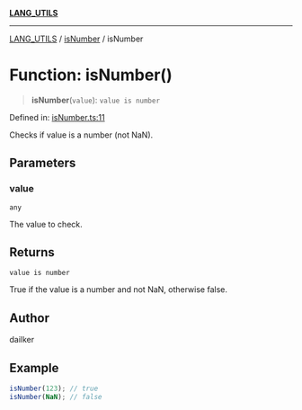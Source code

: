 [**LANG_UTILS**](../../README.md)

***

[LANG_UTILS](../../README.md) / [isNumber](../README.md) / isNumber

# Function: isNumber()

> **isNumber**(`value`): `value is number`

Defined in: [isNumber.ts:11](https://github.com/dailker/everyutil/blob/d9e75f2d42f154020cf237316fa0fc68ab45d114/src/lang/isNumber.ts#L11)

Checks if value is a number (not NaN).

## Parameters

### value

`any`

The value to check.

## Returns

`value is number`

True if the value is a number and not NaN, otherwise false.

## Author

dailker

## Example

```ts
isNumber(123); // true
isNumber(NaN); // false
```
